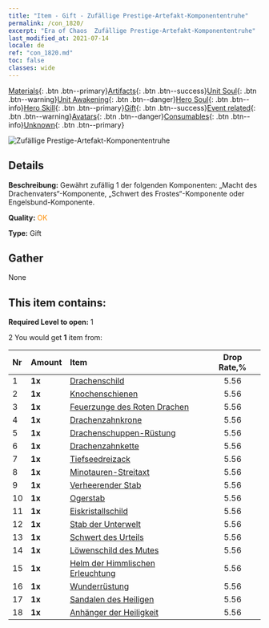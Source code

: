 ```yaml
---
title: "Item - Gift - Zufällige Prestige-Artefakt-Komponententruhe"
permalink: /con_1820/
excerpt: "Era of Chaos  Zufällige Prestige-Artefakt-Komponententruhe"
last_modified_at: 2021-07-14
locale: de
ref: "con_1820.md"
toc: false
classes: wide
---
```

 [Materials](/ItemsDE/){: .btn .btn--primary}[Artifacts](/ItemsDE/Artifacts/){: .btn .btn--success}[Unit Soul](/ItemsDE/UnitSoul/){: .btn .btn--warning}[Unit Awakening](/ItemsDE/UnitAwakening/){: .btn .btn--danger}[Hero Soul](/ItemsDE/HeroSoul/){: .btn .btn--info}[Hero Skill](/ItemsDE/HeroSkill/){: .btn .btn--primary}[Gift](/ItemsDE/Gift/){: .btn .btn--success}[Event related](/ItemsDE/Events/){: .btn .btn--warning}[Avatars](/ItemsDE/Avatars/){: .btn .btn--danger}[Consumables](/ItemsDE/Consumables/){: .btn .btn--info}[Unknown](/ItemsDE/Unknown/){: .btn .btn--primary}

 ![Zufällige Prestige-Artefakt-Komponententruhe](/images/t/i_907046.png)

## Details
 **Beschreibung:** Gewährt zufällig 1 der folgenden Komponenten: „Macht des Drachenvaters“-Komponente, „Schwert des Frostes“-Komponente oder Engelsbund-Komponente.

 **Quality:** <span style="color: #FF8C00">OK</span>

 **Type:** Gift

## Gather

  None

## This item contains:

 **Required Level to open:** 1

 2 You would get **1** item  from:

  | Nr | Amount |     Item    | Drop Rate,% |
  |:---|:-------|:------------|:---------:|
  | 1 |  **1x** | [Drachenschild](/ItemsDE/art_144/) | 5.56 | 
  | 2 |  **1x** | [Knochenschienen](/ItemsDE/art_145/) | 5.56 | 
  | 3 |  **1x** | [Feuerzunge des Roten Drachen](/ItemsDE/art_146/) | 5.56 | 
  | 4 |  **1x** | [Drachenzahnkrone](/ItemsDE/art_147/) | 5.56 | 
  | 5 |  **1x** | [Drachenschuppen-Rüstung](/ItemsDE/art_148/) | 5.56 | 
  | 6 |  **1x** | [Drachenzahnkette](/ItemsDE/art_149/) | 5.56 | 
  | 7 |  **1x** | [Tiefseedreizack](/ItemsDE/art_160/) | 5.56 | 
  | 8 |  **1x** | [Minotauren-Streitaxt](/ItemsDE/art_161/) | 5.56 | 
  | 9 |  **1x** | [Verheerender Stab](/ItemsDE/art_162/) | 5.56 | 
  | 10 |  **1x** | [Ogerstab](/ItemsDE/art_163/) | 5.56 | 
  | 11 |  **1x** | [Eiskristallschild](/ItemsDE/art_164/) | 5.56 | 
  | 12 |  **1x** | [Stab der Unterwelt](/ItemsDE/art_165/) | 5.56 | 
  | 13 |  **1x** | [Schwert des Urteils](/ItemsDE/art_150/) | 5.56 | 
  | 14 |  **1x** | [Löwenschild des Mutes](/ItemsDE/art_151/) | 5.56 | 
  | 15 |  **1x** | [Helm der Himmlischen Erleuchtung](/ItemsDE/art_152/) | 5.56 | 
  | 16 |  **1x** | [Wunderrüstung](/ItemsDE/art_153/) | 5.56 | 
  | 17 |  **1x** | [Sandalen des Heiligen](/ItemsDE/art_154/) | 5.56 | 
  | 18 |  **1x** | [Anhänger der Heiligkeit](/ItemsDE/art_155/) | 5.56 | 
